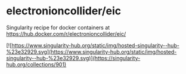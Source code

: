 # electronioncollider/eic
Singularity recipe for docker containers at https://hub.docker.com/r/electronioncollider/eic/

[![https://www.singularity-hub.org/static/img/hosted-singularity--hub-%23e32929.svg](https://www.singularity-hub.org/static/img/hosted-singularity--hub-%23e32929.svg)](https://singularity-hub.org/collections/901)
